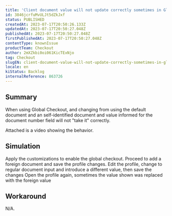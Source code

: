 ```yaml
---
title: 'Client document value will not update correctly sometimes in Global Checkout setting'
id: 3846jcrfuMvULJt5dZkJxf
status: PUBLISHED
createdAt: 2023-07-17T20:50:26.133Z
updatedAt: 2023-07-17T20:50:27.048Z
publishedAt: 2023-07-17T20:50:27.048Z
firstPublishedAt: 2023-07-17T20:50:27.048Z
contentType: knownIssue
productTeam: Checkout
author: 2mXZkbi0oi061KicTExNjo
tag: Checkout
slugEN: client-document-value-will-not-update-correctly-sometimes-in-global-checkout-setting
locale: en
kiStatus: Backlog
internalReference: 863726
---
```


## Summary


When using Global Checkout, and changing from using the default document and an self-identified document and value informed for the document number field will not "take it" correctly.

Attached is a video showing the behavior.




##

## Simulation


Apply the customizations to enable the global checkout.
Proceed to add a foreign document and save the profile changes.
Edit the profile, change to regular document input and introduce a different value, then save the changes
Open the profile again, sometimes the value shown was replaced with the foreign value


##

## Workaround


N/A.





